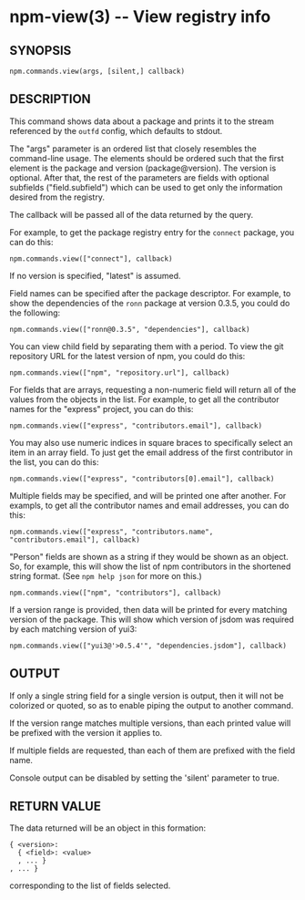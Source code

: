 npm-view(3) -- View registry info
=================================
































<extoc></extoc>

## SYNOPSIS

    npm.commands.view(args, [silent,] callback)

## DESCRIPTION

This command shows data about a package and prints it to the stream
referenced by the `outfd` config, which defaults to stdout.

The "args" parameter is an ordered list that closely resembles the command-line
usage. The elements should be ordered such that the first element is
the package and version (package@version). The version is optional. After that,
the rest of the parameters are fields with optional subfields ("field.subfield")
which can be used to get only the information desired from the registry.

The callback will be passed all of the data returned by the query.

For example, to get the package registry entry for the `connect` package,
you can do this:

    npm.commands.view(["connect"], callback)

If no version is specified, "latest" is assumed.

Field names can be specified after the package descriptor.
For example, to show the dependencies of the `ronn` package at version
0.3.5, you could do the following:

    npm.commands.view(["ronn@0.3.5", "dependencies"], callback)

You can view child field by separating them with a period.
To view the git repository URL for the latest version of npm, you could
do this:

    npm.commands.view(["npm", "repository.url"], callback)

For fields that are arrays, requesting a non-numeric field will return
all of the values from the objects in the list.  For example, to get all
the contributor names for the "express" project, you can do this:

    npm.commands.view(["express", "contributors.email"], callback)

You may also use numeric indices in square braces to specifically select
an item in an array field.  To just get the email address of the first
contributor in the list, you can do this:

    npm.commands.view(["express", "contributors[0].email"], callback)

Multiple fields may be specified, and will be printed one after another.
For exampls, to get all the contributor names and email addresses, you
can do this:

    npm.commands.view(["express", "contributors.name", "contributors.email"], callback)

"Person" fields are shown as a string if they would be shown as an
object.  So, for example, this will show the list of npm contributors in
the shortened string format.  (See `npm help json` for more on this.)

    npm.commands.view(["npm", "contributors"], callback)

If a version range is provided, then data will be printed for every
matching version of the package.  This will show which version of jsdom
was required by each matching version of yui3:

    npm.commands.view(["yui3@'>0.5.4'", "dependencies.jsdom"], callback)

## OUTPUT

If only a single string field for a single version is output, then it
will not be colorized or quoted, so as to enable piping the output to
another command.

If the version range matches multiple versions, than each printed value
will be prefixed with the version it applies to.

If multiple fields are requested, than each of them are prefixed with
the field name.

Console output can be disabled by setting the 'silent' parameter to true.

## RETURN VALUE

The data returned will be an object in this formation:

    { <version>:
      { <field>: <value>
      , ... }
    , ... }

corresponding to the list of fields selected.
